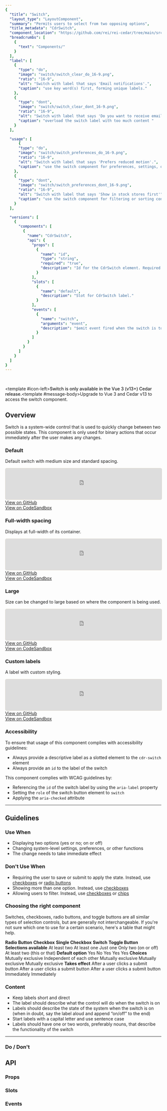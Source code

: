 ```yaml
---
{
  "title": "Switch",
  "layout_type": "LayoutComponent",
  "summary": "Permits users to select from two opposing options",
  "title_metadata": "CdrSwitch",
  "component_location": "https://github.com/rei/rei-cedar/tree/main/src/components/switch",
  "breadcrumbs": [
    {
      "text": "Components/"
    }
  ],
  "label": [
    {
      "type": "do",
      "image": "switch/switch_clear_do_16-9.png",
      "ratio": "16-9",
      "alt": "Switch with label that says 'Email notifications'.",
      "caption": "use key word(s) first, forming unique labels."
    },
    {
      "type": "dont",
      "image": "switch/switch_clear_dont_16-9.png",
      "ratio": "16-9",
      "alt": "Switch with label that says 'Do you want to receive email notifications from us?'",
      "caption": "overload the switch label with too much content "
    }
  ],

  "usage": [
      {
      "type": "do",
      "image": "switch/switch_preferences_do_16-9.png",
      "ratio": "16-9",
      "alt": "Switch with label that says 'Prefers reduced motion'.",
      "caption": "use the switch component for preferences, settings, or other immediate functions."
    },
    {
      "type": "dont",
      "image": "switch/switch_preferences_dont_16-9.png",
      "ratio": "16-9",
      "alt": "Switch with label that says 'Show in stock stores first'",
      "caption": "use the switch component for filtering or sorting content."
    }
  ],

  "versions": [
    {
      "components": [
        {
          "name": "CdrSwitch",
          "api": {
            "props": [
              {
                "name": "id",
                "type": "string",
                "required": "true",
                "description": "Id for the CdrSwitch element. Required for accessibility."
              }
            ],
            "slots": [
              {
                "name": "default",
                "description": "Slot for CdrSwitch label."
              }
            ],
            "events": [
              {
                "name": "switch",
                "arguments": "event",
                "description": "$emit event fired when the switch is toggled."
              }
            ]
          }
        }
      ]
    }
  ]
}
---
```




<cdr-doc-table-of-contents-shell parentSelector="h2" childSelector="h3">

<br>

<cdr-banner type="warning" aria-live="polite"><template #icon-left><icon-information-fill inherit-color /></template><span style="font-weight:500">Switch is only available in the Vue 3 (v13+) Cedar release.</span><template #message-body>Upgrade to Vue 3 and Cedar v13 to access the switch component.</template></cdr-banner>

## Overview

Switch is a system-wide control that is used to quickly change between two possible states. This component is only used for binary actions that occur immediately after the user makes any changes.

### Default

Default switch with medium size and standard spacing.

<iframe
  src="https://od9nko.sse.codesandbox.io/embed/new?codemirror=1"
  style="width:100%; height:100px; border:1px solid #dcd6cb; border-radius: 4px; overflow:hidden;"
  allow="accelerometer; ambient-light-sensor; camera; encrypted-media; geolocation; gyroscope; hid; microphone; midi; payment; usb; vr; xr-spatial-tracking"
  sandbox="allow-forms allow-modals allow-popups allow-presentation allow-same-origin allow-scripts"
></iframe>

<div class="cdr-doc-code-snippet__actions">
  <div class="cdr-doc-code-snippet__action-wrapper">
    <a target="_blank" rel="noopener noreferrer" href="https://github.com/rei/rei-cedar/tree/main/src/components/switch" class="cdr-doc-code-snippet__action cdr-link_12-0-0 cdr-link--standalone_12-0-0">
            View on GitHub
    </a>
  </div> 
  <div class="cdr-doc-code-snippet__action-wrapper">
    <a target="_blank" rel="noopener noreferrer" href="https://codesandbox.io/s/cdrswitch-default-od9nko?file=/App.vue" class="cdr-doc-code-snippet__action cdr-link_12-0-0 cdr-link--standalone_12-0-0">
            View on CodeSandbox
    </a>
  </div>
</div>

### Full-width spacing

Displays at full-width of its container.

<iframe
  src="https://yyv9se.sse.codesandbox.io/embed/new?codemirror=1"
  style="width:100%; height:100px; border:1px solid #dcd6cb; border-radius: 4px; overflow:hidden;"
  allow="accelerometer; ambient-light-sensor; camera; encrypted-media; geolocation; gyroscope; hid; microphone; midi; payment; usb; vr; xr-spatial-tracking"
  sandbox="allow-forms allow-modals allow-popups allow-presentation allow-same-origin allow-scripts"
></iframe>

<div class="cdr-doc-code-snippet__actions"><div class="cdr-doc-code-snippet__action-wrapper">
  <a target="_blank" rel="noopener noreferrer" href="https://github.com/rei/rei-cedar/tree/main/src/components/switch" class="cdr-doc-code-snippet__action cdr-link_12-0-0 cdr-link--standalone_12-0-0">
        View on GitHub
</a>
</div> 
<div class="cdr-doc-code-snippet__action-wrapper"><a target="_blank" rel="noopener noreferrer" href="https://codesandbox.io/s/cdrswitch-medium-full-width-yyv9se?file=/App.vue" class="cdr-doc-code-snippet__action cdr-link_12-0-0 cdr-link--standalone_12-0-0">
        View on CodeSandbox
</a></div></div>

### Large

Size can be changed to large based on where the component is being used.

<iframe
  src="https://0s9xe9.sse.codesandbox.io/embed/new?codemirror=1"
  style="width:100%; height:100px; border:1px solid #dcd6cb; border-radius: 4px; overflow:hidden;"
  allow="accelerometer; ambient-light-sensor; camera; encrypted-media; geolocation; gyroscope; hid; microphone; midi; payment; usb; vr; xr-spatial-tracking"
  sandbox="allow-forms allow-modals allow-popups allow-presentation allow-same-origin allow-scripts"
></iframe>

<div class="cdr-doc-code-snippet__actions"><div class="cdr-doc-code-snippet__action-wrapper">
  <a target="_blank" rel="noopener noreferrer" href="https://github.com/rei/rei-cedar/tree/main/src/components/switch" class="cdr-doc-code-snippet__action cdr-link_12-0-0 cdr-link--standalone_12-0-0">
        View on GitHub
</a>
</div> 
<div class="cdr-doc-code-snippet__action-wrapper"><a target="_blank" rel="noopener noreferrer" href="https://codesandbox.io/s/cdrswitch-large-0s9xe9?file=/App.vue" class="cdr-doc-code-snippet__action cdr-link_12-0-0 cdr-link--standalone_12-0-0">
        View on CodeSandbox
</a></div></div>

### Custom labels

A label with custom styling.

<iframe
  src="https://0ms1hk.sse.codesandbox.io/embed/new?codemirror=1"
  style="width:100%; height:100px; border:1px solid #dcd6cb; border-radius: 4px; overflow:hidden;"
  allow="accelerometer; ambient-light-sensor; camera; encrypted-media; geolocation; gyroscope; hid; microphone; midi; payment; usb; vr; xr-spatial-tracking"
  sandbox="allow-forms allow-modals allow-popups allow-presentation allow-same-origin allow-scripts"
></iframe>

<div class="cdr-doc-code-snippet__actions"><div class="cdr-doc-code-snippet__action-wrapper">
  <a target="_blank" rel="noopener noreferrer" href="https://github.com/rei/rei-cedar/tree/main/src/components/switch" class="cdr-doc-code-snippet__action cdr-link_12-0-0 cdr-link--standalone_12-0-0">
        View on GitHub
</a>
</div> 
<div class="cdr-doc-code-snippet__action-wrapper"><a target="_blank" rel="noopener noreferrer" href="https://codesandbox.io/s/cdrswitch-custom-label-0ms1hk?file=/App.vue" class="cdr-doc-code-snippet__action cdr-link_12-0-0 cdr-link--standalone_12-0-0">
        View on CodeSandbox
</a></div></div>

### Accessibility

To ensure that usage of this component complies with accessibility guidelines: 

- Always provide a descriptive label as a slotted element to the `cdr-switch` element 
- Always provide an `id` to the label of the switch 

This component complies with WCAG guidelines by: 

- Referencing the `id` of the switch label by using the `aria-label` property 
- Setting the `role` of the switch button element to `switch` 
- Applying the `aria-checked` attribute

<hr>

## Guidelines

### Use When

- Displaying two options (yes or no; on or off) 
- Changing system-level settings, preferences, or other functions 
- The change needs to take immediate effect 

### Don't Use When

- Requiring the user to save or submit to apply the state. Instead, use [checkboxes](../checkboxes/) or [radio buttons](../radio/) 
- Showing more than one option. Instead, use [checkboxes](../checkboxes/) 
- Allowing users to filter. Instead, use [checkboxes](../checkboxes/) or [chips](../chips/)

### Choosing the right component

Switches, checkboxes, radio buttons, and toggle buttons are all similar types of selection controls, but are generally not interchangeable. If you're not sure which one to use for a certain scenario, here's a table that might help. 

<cdr-table striped>
  <tbody>
      <tr>
      <td></td>
      <td><strong>Radio Button</strong></td>
      <td><strong>Checkbox</strong></td>
      <td><strong>Single Checkbox</strong></td>
      <td><strong>Switch</strong></td>
      <td><strong>Toggle Button</strong></td>
    </tr>
    <tr>
      <td><strong>Selections available</strong></td>
      <td>At least two</td>
      <td>At least one</td>
      <td>Just one</td>
      <td>Only two (on or off)</td>
      <td>At least two (this or that)</td>
    </tr>
    <tr>
      <td><strong>Default option</strong></td>
      <td>Yes</td>
      <td>No</td>
      <td>Yes</td>
      <td>Yes</td>
      <td>Yes</td>
    </tr>
    <tr>
      <td><strong>Choices</strong></td>
      <td>Mutually exclusive</td>
      <td>Independent of each other</td>
      <td>Mutually exclusive</td>
      <td>Mutually exclusive</td>
      <td>Mutually exclusive</td>
    </tr>
    <tr>
      <td><strong>Takes effect</strong></td>
      <td>After a user clicks a submit button</td>
      <td>After a user clicks a submit button</td>
      <td>After a user clicks a submit button</td>
      <td>Immediately</td>
      <td>Immediately</td>
    </tr>
  </tbody>
</cdr-table>

### Content

- Keep labels short and direct 
- The label should describe what the control will do when the switch is on 
- Labels should describe the state of the system when the switch is on (when in doubt, say the label aloud and append “on/off” to the end)  
- Start labels with a capital letter and use sentence case 
- Labels should have one or two words, preferably nouns, that describe the functionality of the switch


<hr>

### Do / Don't

<do-dont :examples="$page.frontmatter.label" />

<do-dont :examples="$page.frontmatter.usage" />

## API

### Props

<cdr-doc-api type="prop" :api-data="$page.frontmatter.versions[0].components[0].api.props" />

### Slots

<cdr-doc-api type="slot" :api-data="$page.frontmatter.versions[0].components[0].api.slots" />

### Events 

<cdr-doc-api type="event" :api-data="$page.frontmatter.versions[0].components[0].api.events" />

</cdr-doc-table-of-contents-shell>
